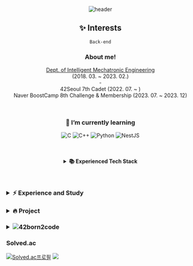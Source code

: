 <div align="center">

![header](https://capsule-render.vercel.app/api?type=wave&color=365AA1&height=200&section=header&text=Jeongmin%20Lee&fontSize=80&fontColor=b0c4de)

## ✨ Interests
`Back-end`

### About me!
[Dept. of Intelligent Mechatronic Engineering](http://imc.sejong.ac.kr/page/sub2_1) <br> (2018. 03. ~ 2023. 02.) <br> - <br> 
42Seoul 7th Cadet (2022. 07. ~ ) <br> 
Naver BoostCamp 8th Challenge & Membership (2023. 07. ~ 2023. 12) <br>

<br>

### 🌱 I’m currently learning
![C](https://img.shields.io/static/v1?style=for-the-badge&message=C&color=222222&logo=C&logoColor=A8B9CC&label=)
![C++](https://img.shields.io/badge/C++-00599C?style=for-the-badge&logo=cplusplus&logoColor=white)
![Python](https://img.shields.io/static/v1?style=for-the-badge&message=Python&color=3776AB&logo=Python&logoColor=FFFFFF&label=)
![NestJS](https://img.shields.io/badge/Nest.js-E0234E?style=for-the-badge&logo=NestJS&logoColor=white)

<br>

<h4>
<details>
<summary>📚  Experienced Tech Stack </summary>
<div markdown="1"><br>
          
<div>
<img src="https://img.shields.io/badge/TypeScript-3178C6?style=flat-square&logo=typescript&logoColor=ffffff"> 
<img src="https://img.shields.io/badge/Nest.js-E0234E?style=flat-square&logo=NestJS&logoColor=white"/>
<img src="https://img.shields.io/badge/TypeORM-FF4716?style=flat-square&logo=typeorm&logoColor=white"/>
<img src="https://img.shields.io/badge/MySQL-4479A1?style=flat-square&logo=mysql&logoColor=white" /> 
<img src="https://img.shields.io/badge/Jest-341f0e?style=flat-square&logo=jest&logoColor=FF0000">
<img src="https://img.shields.io/badge/Docker-2496ED?style=flat-square&logo=Docker&logoColor=white"> 
<img src="https://img.shields.io/badge/Nginx-014532?style=flat-square&logo=Nginx&logoColor=009639&">
<img src="https://img.shields.io/badge/Github Actions-2671E5?style=flat-square&logo=GitHub%20Actions&logoColor=white"/>
<img src="https://img.shields.io/badge/Git-F05032?style=flat-square&logo=git&logoColor=white"/>
<img src="https://img.shields.io/badge/C-A8B9CC?style=flat-square&logo=C&logoColor=white"> 
<img src="https://img.shields.io/badge/C++-00599C?style=flat-square&logo=cplusplus&logoColor=white">
<img src="https://img.shields.io/badge/Python-3766AB?style=flat-square&logo=Python&logoColor=white"> 
<img src="https://img.shields.io/badge/Java-007396?style=flat-square&logo=java&logoColor=white">
<img src="https://img.shields.io/badge/Pytorch-EE4C2C?style=flat-square&logo=pytorch&logoColor=white"> 
<img src="https://img.shields.io/badge/scikit-learn-F7931E?style=flat-square&logo=scikit-learn&logoColor=white">
<img src="https://img.shields.io/badge/opencv-5C3EE8?style=flat-square&logo=opencv&logoColor=white">
<img src="https://img.shields.io/badge/Qgis-589632?style=flat-square&logo=Qgis&logoColor=white">
<img src="https://img.shields.io/badge/HTML5-E34F26?style=flat-square&logo=html5&logoColor=white">
<img src="https://img.shields.io/badge/CSS3-1572B6?style=flat-square&logo=css3&logoColor=white">
<img src="https://img.shields.io/badge/Javascript-ffb13b?style=flat-square&logo=javascript&logoColor=white">
<img src="https://img.shields.io/badge/Arduino-00979D?style=flat-square&logo=Arduino&logoColor=white">
<img src="https://img.shields.io/badge/Android Studio-3DDC84?style=flat-square&logo=Android Studio&logoColor=white">
</div>
</div>
</details>
</h4>


<br>
</div>

<h3>
<details>
<summary>⚡  Experience and Study </summary>
<div markdown="1">
<br>
  
- Sejong Univ. C/Python programming class TA, September 2019 - June 2021
- Sejong Univ. Algorithm in C programming class TA, September 2022 - December 2022
- [kaggle study(Dacon study)](https://github.com/Sejong-Kaggle-Challengers/jeongmin), December 2020 - March 2021
- Back-end study, September 2022 - December 2022
- [Algorithm study](https://github.com/mingxoxo/Algorithm), - Present

</div>
</details>
</h3>

<h3>
<details>
<summary>🔥  Project</summary><br>

| 기간 | 프로젝트명 | 분야 | 역할 | 
| --- | --- | --- | --- |
| 2024.01 | <a href="https://github.com/wonyangs/webserv">webserv</a> | HTTP 서버 | config, HTTP Request 파싱, <br> HTTP Response 전송 | 
| 2023.11 <br> ~ 2023.12 | <a href="https://github.com/boostcampwm2023/web08-ByeolSoop">당신의 이야기를 잇는 다이어리 서비스, 별숲</a> | 웹 | 웹 백엔드 | 
| 2023.05 | <a href="https://github.com/peer-42seoul/peer-noti">동아리 슬랙봇 알림 서비스 개발</a> | 웹 | 메시지 전송용 관리자 페이지 구축 | 
| 2023.01 | <a href="https://github.com/mingxoxo/minishell">minishell</a> | CS | 입력 토큰화 및 파싱, 환경변수 처리 | 
| 2022.11 <br> ~ 2022.12 | <a href="https://github.com/LeeJinSoo-BIN/BINARY-ESG">다중 이용 시설의 효율적인 좌석 관리 서비스</a> | 인공지능, 웹 | 기획, 인공지능 서버와 웹 서버 연결, <br> 모델 예측 후처리(NMS) |
| 2021.09 <br> ~ 2021.10 | <a href="https://drive.google.com/file/d/1r9PwK2K33wpnVL4RTW6Sl33l7moahEBz/view">교통약자 중심 서울시 스마트쉘터 최적입지 선정</a> | 데이터 분석 | 기획, 데이터 전처리 및 분석 | 
| 2021.08 | <a href="https://drive.google.com/file/d/1k7JAuDbRmn7vxJp697gbPBd1FYXw31Wk/view">고속도로 휴게소 내 공공 의료기관 최적입지 선정</a> | 데이터 분석 | 기획, 군집분석 및 시각화 | 
| 2021.03 <br> ~ 2021.06 | <a href="https://youtu.be/ER27MGdBvEk?si=XHwZ2B8EY6s66HUE">스마트폰을 활용한 우울증 진단 기술 연구</a> | 인공지능, 앱 | 가공 데이터셋 제작, <br> 스마트폰 센서 데이터 취득 앱 개발 | 
| 2019.10 <br> ~ 2019.12 | <a href="https://github.com/mingxoxo/paiks-recipe">Paik's Recipe</a> | 웹 | 기획, 웹 프론트엔드 | 
| 2019.09 <br> ~ 2019.12 | <a href="https://github.com/mingxoxo/SW_DON-T_WORRY_MAMA_PAPA">DON'T WORRY MAMA PAPA</a> | IoT | 기획, 아두이노 회로 제작 및 코드 작성 | 
</details>
</h3>

<h3>
<details>
<summary><img src="https://img.shields.io/badge/-000000?style=flat&logo=42&logoColor=white">42born2code 
 </summary><br>
  
[![jeongmin's 42 stats](https://badge.mediaplus.ma/kettlebells/jeongmin?1337Badge=off&UM6P=off)](https://github.com/oakoudad/badge42)

</details>
</h3>

### Solved.ac

[![Solved.ac프로필](http://mazassumnida.wtf/api/v2/generate_badge?boj=yesuel1111)](https://solved.ac/yesuel1111)
<a href="https://solved.ac/yesuel1111"><img src="http://mazandi.herokuapp.com/api?handle=yesuel1111&theme=warm"/></a>


